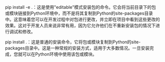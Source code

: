 
pip install -e .：这是使用"editable"模式安装包的命令。它会将当前目录下的包或模块链接到Python环境中，而不是将其复制到Python的site-packages目录中。这意味着您可以在开发过程中对包进行更改，并立即在项目中看到这些更改的效果。这对于开发人员来说非常有用，因为它允许他们在不重新安装包的情况下进行调试和修改。

pip install .：这是普通的安装命令，它将包或模块复制到Python的site-packages目录中。这是一种常规的安装方式，适用于大多数情况。一旦安装完成，您就可以在Python环境中使用该包或模块。
